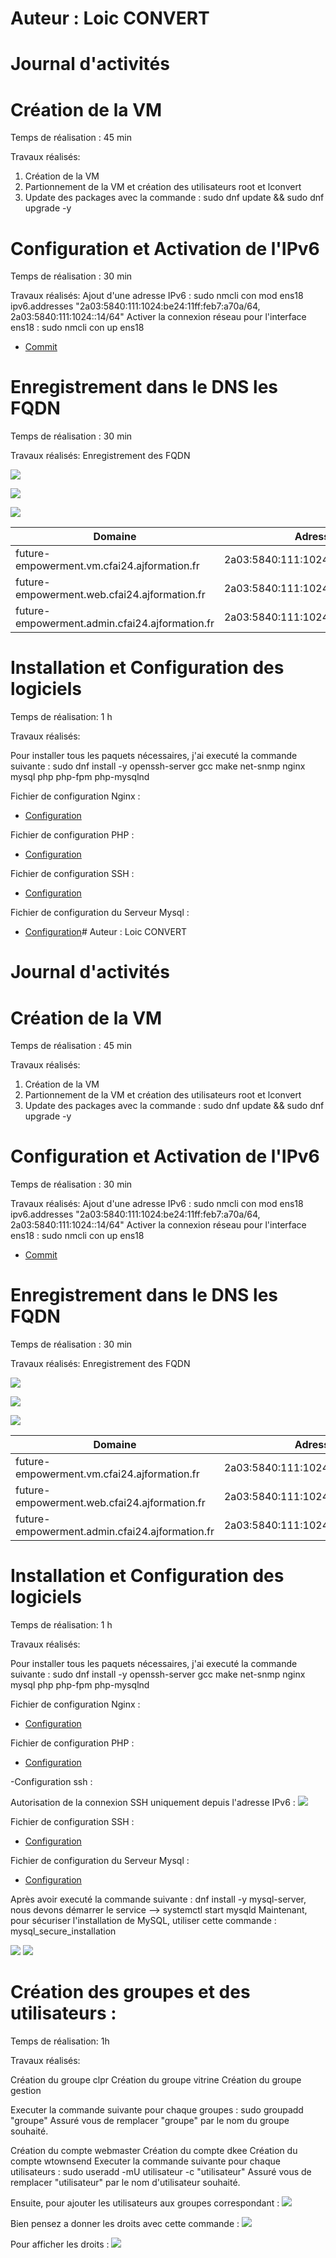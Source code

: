 # Auteur : Loic CONVERT

# Journal d'activités

# Création de la VM
 Temps de réalisation : 45 min

 Travaux réalisés:
 1. Création de la VM
 2. Partionnement de la VM et création des utilisateurs root et lconvert
 3. Update des packages avec la commande : sudo dnf update && sudo dnf upgrade -y

# Configuration et Activation de l'IPv6 

 Temps de réalisation : 30 min

Travaux réalisés: 
Ajout d'une adresse IPv6 : sudo nmcli con mod ens18 ipv6.addresses "2a03:5840:111:1024:be24:11ff:feb7:a70a/64, 2a03:5840:111:1024::14/64"
Activer la connexion réseau pour l'interface ens18 : sudo nmcli con up ens18
* [Commit](https://github.com/CFAI2024-CPLR/projet_web/commit/938e04950e76f29dce3ad9c8b8e49c6c914a3540)

# Enregistrement dans le DNS les FQDN
 Temps de réalisation : 30 min

Travaux réalisés: Enregistrement des FQDN

![](Images/ajoutdns1.png)

![](Images/ajoutdns2.png)

![](Images/ajoutdns3.png)

| Domaine                                             | Adresse IPv6                                 |
|-----------------------------------------------------|----------------------------------------------|
| future-empowerment.vm.cfai24.ajformation.fr         | 2a03:5840:111:1024:be24:11ff:feb7:a70a       |
| future-empowerment.web.cfai24.ajformation.fr        | 2a03:5840:111:1024::14                       |
| future-empowerment.admin.cfai24.ajformation.fr      | 2a03:5840:111:1024::14                       |

# Installation et Configuration des logiciels
Temps de réalisation: 1 h

Travaux réalisés:

Pour installer tous les paquets nécessaires, j'ai executé la commande suivante : sudo dnf install -y openssh-server gcc make net-snmp nginx mysql php php-fpm php-mysqlnd

Fichier de configuration Nginx :
* [Configuration](Configuration/nginx.conf)

Fichier de configuration PHP :
* [Configuration](Configuration/php.ini)

Fichier de configuration SSH : 
* [Configuration](Configuration/sshd_config)

Fichier de configuration du Serveur Mysql :
* [Configuration](Configuration/mysql-server.cnf)# Auteur : Loic CONVERT

# Journal d'activités

# Création de la VM
 Temps de réalisation : 45 min

 Travaux réalisés:
 1. Création de la VM
 2. Partionnement de la VM et création des utilisateurs root et lconvert
 3. Update des packages avec la commande : sudo dnf update && sudo dnf upgrade -y

# Configuration et Activation de l'IPv6 

 Temps de réalisation : 30 min

Travaux réalisés: 
Ajout d'une adresse IPv6 : sudo nmcli con mod ens18 ipv6.addresses "2a03:5840:111:1024:be24:11ff:feb7:a70a/64, 2a03:5840:111:1024::14/64"
Activer la connexion réseau pour l'interface ens18 : sudo nmcli con up ens18
* [Commit](https://github.com/CFAI2024-CPLR/projet_web/commit/938e04950e76f29dce3ad9c8b8e49c6c914a3540)

# Enregistrement dans le DNS les FQDN
 Temps de réalisation : 30 min

Travaux réalisés: Enregistrement des FQDN

![](Images/ajoutdns1.png)

![](Images/ajoutdns2.png)

![](Images/ajoutdns3.png)

| Domaine                                             | Adresse IPv6                                 |
|-----------------------------------------------------|----------------------------------------------|
| future-empowerment.vm.cfai24.ajformation.fr         | 2a03:5840:111:1024:be24:11ff:feb7:a70a       |
| future-empowerment.web.cfai24.ajformation.fr        | 2a03:5840:111:1024::14                       |
| future-empowerment.admin.cfai24.ajformation.fr      | 2a03:5840:111:1024::14                       |

# Installation et Configuration des logiciels
Temps de réalisation: 1 h

Travaux réalisés:

Pour installer tous les paquets nécessaires, j'ai executé la commande suivante : sudo dnf install -y openssh-server gcc make net-snmp nginx mysql php php-fpm php-mysqlnd

Fichier de configuration Nginx :
* [Configuration](Configuration/nginx.conf)

Fichier de configuration PHP :
* [Configuration](Configuration/php.ini)
  
-Configuration ssh :

Autorisation de la connexion SSH uniquement depuis l'adresse IPv6 :
![](Images/authssh.png)

Fichier de configuration SSH : 
* [Configuration](Configuration/sshd_config)

Fichier de configuration du Serveur Mysql :
* [Configuration](Configuration/mysql-server.cnf)

Après avoir executé la commande suivante : dnf install -y mysql-server, nous devons démarrer le service --> systemctl start mysqld
Maintenant, pour sécuriser l'installation de MySQL, utiliser cette commande : mysql_secure_installation

![](Images/mysqlsec1.png)
![](Images/mysqlsec2.png)

# Création des groupes et des utilisateurs : 
Temps de réalisation: 1h

Travaux réalisés:

Création du groupe clpr
Création du groupe vitrine
Création du groupe gestion

Executer la commande suivante pour chaque groupes : sudo groupadd "groupe"
Assuré vous de remplacer "groupe" par le nom du groupe souhaité.

Création du compte webmaster
Création du compte dkee
Création du compte wtownsend
Executer la commande suivante pour chaque utilisateurs : sudo useradd -mU utilisateur -c "utilisateur"
Assuré vous de remplacer "utilisateur" par le nom d'utilisateur souhaité.

Ensuite, pour ajouter les utilisateurs aux groupes correspondant : 
![](Images/addgrp.png)

Bien pensez a donner les droits avec cette commande : 
![](Images/adddroit.png)

Pour afficher les droits : 
![](Images/affichedroit.png)


